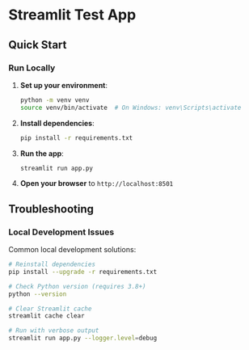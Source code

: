 # Streamlit Test App

## Quick Start

### Run Locally

1. **Set up your environment**:
   ```bash
   python -m venv venv
   source venv/bin/activate  # On Windows: venv\Scripts\activate
   ```

2. **Install dependencies**:
   ```bash
   pip install -r requirements.txt
   ```

3. **Run the app**:
   ```bash
   streamlit run app.py
   ```

4. **Open your browser** to `http://localhost:8501`


## Troubleshooting

### Local Development Issues

Common local development solutions:

```bash
# Reinstall dependencies
pip install --upgrade -r requirements.txt

# Check Python version (requires 3.8+)
python --version

# Clear Streamlit cache
streamlit cache clear

# Run with verbose output
streamlit run app.py --logger.level=debug
```


